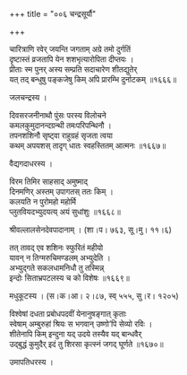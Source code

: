 +++
title = "००६ चन्द्रसूर्यौ"

+++


चारित्राणि रवेर् जयन्ति जगताम् अग्रे तमो दुर्गतिं  
दृष्टास्तं व्रजतापि येन शशभृत्यारोपिता दीप्तयः ।  
प्रीताः स्म पुनर् अस्य सम्प्रति सदाचारेण शीतद्युतेर्  
यत् तद् बन्धुषु पङ्कजेषु किम् अपि प्रारम्भि दुर्नाटकम् ॥१६६६॥  


जलचन्द्रस्य ।  


दिवसरजनीनाथौ पुंसः परस्य विलोचने  
कमलकुमुदानन्दग्रन्थी तमःपरिपन्थिनौ ।  
तपनशशिनौ सृष्ट्वा राहुग्रहं सृजता त्वया   
कथम् अपयशस् तादृग् धातः स्वहस्तितम् आत्मनः ॥१६६७॥  


वैद्यगदाधरस्य ।  


विरम तिमिर साहसाद् अमुष्माद्  
दिनमणिर् अस्तम् उपागतस् ततः किम् ।  
कलयति न पुरोमहो महोर्मि  
प्लुतवियदभ्युदयत्य् अयं सुधांशुः ॥१६६८॥  


श्रीवल्लालसेनदेवपादानाम् । (शा।प। ७६३, सू।मु। ११।६)  


तत् तावद् एव शशिनः स्फुरितं महीयो  
यावन् न तिग्मरुचिमण्डलम् अभ्युदेति ।  
अभ्युद्गते सकलधामनिधौ तु तस्मिन्न्  
इन्दोः सिताभ्रपटलस्य च को विशेषः ॥१६६९॥  


मधुकूटस्य । (स।क।आ। २।८७, स्व् ५५५, सु।र। १२०५)  


विश्वेषां दधता प्रबोधपदवीं येनानुषङ्गात् कृताः   
स्वेषाम् अम्बुरुहां श्रियः स भगवान् उष्णो’पि सेव्यो रविः ।  
शीतेनापि किम् इन्दुना यद् उदये तस्यैव यद् बान्धवैर्  
उद्बुद्धं कुमुदैर् इदं तु शिरसा कृत्स्नं जगद् घूर्णते ॥१६७०॥  


उमापतिधरस्य ।  